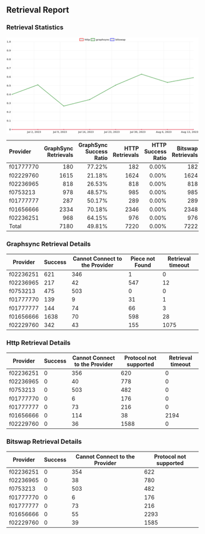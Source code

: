 ## Retrieval Report
### Retrieval Statistics
<img src="https://raw.githubusercontent.com/data-preservation-programs/filplus-checker-assets/main/filecoin-project/filecoin-plus-large-datasets/issues/1052/1692156311788.png"/>

| Provider  | GraphSync Retrievals | GraphSync Success Ratio | HTTP Retrievals | HTTP Success Ratio | Bitswap Retrievals | Bitswap Success Ratio |
| :-------- | -------------------: | ----------------------: | --------------: | -----------------: | -----------------: | --------------------: |
| f01777770 |                  180 |                  77.22% |             182 |              0.00% |                182 |                 0.00% |
| f02229760 |                 1615 |                  21.18% |            1624 |              0.00% |               1624 |                 0.00% |
| f02236965 |                  818 |                  26.53% |             818 |              0.00% |                818 |                 0.00% |
| f0753213  |                  978 |                  48.57% |             985 |              0.00% |                985 |                 0.00% |
| f01777777 |                  287 |                  50.17% |             289 |              0.00% |                289 |                 0.00% |
| f01656666 |                 2334 |                  70.18% |            2346 |              0.00% |               2348 |                 0.00% |
| f02236251 |                  968 |                  64.15% |             976 |              0.00% |                976 |                 0.00% |
| Total     |                 7180 |                  49.81% |            7220 |              0.00% |               7222 |                 0.00% |

### Graphsync Retrieval Details
| Provider  | Success | Cannot Connect to the Provider | Piece not Found | Retrieval timeout |
| --------- | ------- | ------------------------------ | --------------- | ----------------- |
| f02236251 | 621     | 346                            | 1               | 0                 |
| f02236965 | 217     | 42                             | 547             | 12                |
| f0753213  | 475     | 503                            | 0               | 0                 |
| f01777770 | 139     | 9                              | 31              | 1                 |
| f01777777 | 144     | 74                             | 66              | 3                 |
| f01656666 | 1638    | 70                             | 598             | 28                |
| f02229760 | 342     | 43                             | 155             | 1075              |

### Http Retrieval Details
| Provider  | Success | Cannot Connect to the Provider | Protocol not supported | Retrieval timeout |
| --------- | ------- | ------------------------------ | ---------------------- | ----------------- |
| f02236251 | 0       | 356                            | 620                    | 0                 |
| f02236965 | 0       | 40                             | 778                    | 0                 |
| f0753213  | 0       | 503                            | 482                    | 0                 |
| f01777770 | 0       | 6                              | 176                    | 0                 |
| f01777777 | 0       | 73                             | 216                    | 0                 |
| f01656666 | 0       | 114                            | 38                     | 2194              |
| f02229760 | 0       | 36                             | 1588                   | 0                 |

### Bitswap Retrieval Details
| Provider  | Success | Cannot Connect to the Provider | Protocol not supported |
| --------- | ------- | ------------------------------ | ---------------------- |
| f02236251 | 0       | 354                            | 622                    |
| f02236965 | 0       | 38                             | 780                    |
| f0753213  | 0       | 503                            | 482                    |
| f01777770 | 0       | 6                              | 176                    |
| f01777777 | 0       | 73                             | 216                    |
| f01656666 | 0       | 55                             | 2293                   |
| f02229760 | 0       | 39                             | 1585                   |
